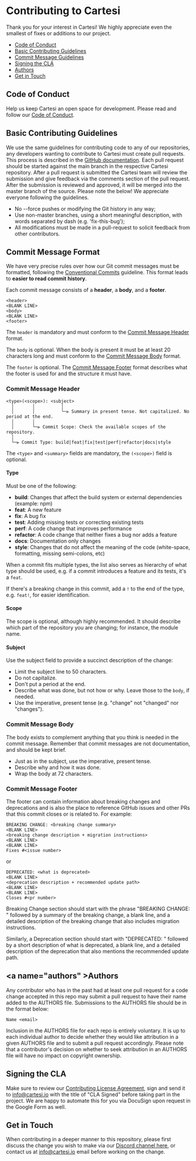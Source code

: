 <!-- markdownlint-disable -->
# Contributing to Cartesi

Thank you for your interest in Cartesi!
We highly appreciate even the smallest of fixes or additions to our project.


 - [Code of Conduct](#coc)
 - [Basic Contributing Guidelines](#basic)
 - [Commit Message Guidelines](#commit)
 - [Signing the CLA](#cla)
 - [Authors](#authors)
 - [Get in Touch](#touch)


## <a name="coc" />Code of Conduct

Help us keep Cartesi an open space for development.
Please read and follow our [Code of Conduct](./CODE_OF_CONDUCT.md).

## <a name="basic" />Basic Contributing Guidelines

We use the same guidelines for contributing code to any of our repositories, any developers wanting to contribute to Cartesi must create pull requests.
This process is described in the [GitHub documentation](https://help.github.com/en/articles/creating-a-pull-request).
Each pull request should be started against the main branch in the respective Cartesi repository.
After a pull request is submitted the Cartesi team will review the submission and give feedback via the comments section of the pull request.
After the submission is reviewed and approved, it will be merged into the master branch of the source.
Please note the below! We appreciate everyone following the guidelines.

* No --force pushes or modifying the Git history in any way;
* Use non-master branches, using a short meaningful description, with words separated by dash (e.g. 'fix-this-bug');
* All modifications must be made in a pull-request to solicit feedback from other contributors.

## <a name="commit" />Commit Message Format

We have very precise rules over how our Git commit messages must be formatted, following the [Conventional Commits](https://www.conventionalcommits.org/en/v1.0.0/) guideline.
This format leads to **easier to read commit history**.

Each commit message consists of a **header**, a **body**, and a **footer**.

```
<header>
<BLANK LINE>
<body>
<BLANK LINE>
<footer>
```

The `header` is mandatory and must conform to the [Commit Message Header](#commit-header) format.

The `body` is optional.
When the body is present it must be at least 20 characters long and must conform to the [Commit Message Body](#commit-body) format.

The `footer` is optional.
The [Commit Message Footer](#commit-footer) format describes what the footer is used for and the structure it must have.


### <a name="commit-header" />Commit Message Header

```
<type>(<scope>): <subject>
  │       │          │
  │       │          └─⫸ Summary in present tense. Not capitalized. No period at the end.
  │       │
  │       └─⫸ Commit Scope: Check the available scopes of the repository.
  │
  └─⫸ Commit Type: build|feat|fix|test|perf|refactor|docs|style
```

The `<type>` and `<summary>` fields are mandatory, the `(<scope>)` field is optional.


#### Type

Must be one of the following:

* **build**: Changes that affect the build system or external dependencies (example: npm)
* **feat**: A new feature
* **fix**: A bug fix
* **test**: Adding missing tests or correcting existing tests
* **perf**: A code change that improves performance
* **refactor**: A code change that neither fixes a bug nor adds a feature
* **docs**: Documentation only changes
* **style**: Changes that do not affect the meaning of the code (white-space, formatting, missing semi-colons, etc)

When a commit fits multiple types, the list also serves as hierarchy of what type should be used, e.g. if a commit introduces a feature and its tests, it's a `feat`.

If there's a breaking change in this commit, add a `!` to the end of the type, e.g. `feat!`, for easier identification.


#### Scope

The scope is optional, although highly recommended.
It should describe which part of the repository you are changing; for instance, the module name.

#### Subject

Use the subject field to provide a succinct description of the change:

* Limit the subject line to 50 characters.
* Do not capitalize.
* Don't put a period at the end.
* Describe what was done, but not how or why. Leave those to the `body`, if needed.
* Use the imperative, present tense (e.g. "change" not "changed" nor "changes").

### <a name="commit-body" />Commit Message Body

The body exists to complement anything that you think is needed in the commit message.
Remember that commit messages are not documentation, and should be kept brief.

* Just as in the subject, use the imperative, present tense.
* Describe why and how it was done.
* Wrap the body at 72 characters.

### <a name="commit-footer" />Commit Message Footer

The footer can contain information about breaking changes and deprecations and is also the place to reference GitHub issues and other PRs that this commit closes or is related to.
For example:

```
BREAKING CHANGE: <breaking change summary>
<BLANK LINE>
<breaking change description + migration instructions>
<BLANK LINE>
<BLANK LINE>
Fixes #<issue number>
```

or

```
DEPRECATED: <what is deprecated>
<BLANK LINE>
<deprecation description + recommended update path>
<BLANK LINE>
<BLANK LINE>
Closes #<pr number>
```

Breaking Change section should start with the phrase "BREAKING CHANGE: " followed by a summary of the breaking change, a blank line, and a detailed description of the breaking change that also includes migration instructions.

Similarly, a Deprecation section should start with "DEPRECATED: " followed by a short description of what is deprecated, a blank line, and a detailed description of the deprecation that also mentions the recommended update path.


## <a name="authors" \>Authors

Any contributor who has in the past had at least one pull request for a code change accepted in this repo may submit a pull request to have their name added to the AUTHORS file.
Submissions to the AUTHORS file should be in the format below:

```
Name <email>
```

Inclusion in the AUTHORS file for each repo is entirely voluntary.
It is up to each individual author to decide whether they would like attribution in a given AUTHORS file and to submit a pull request accordingly.
Please note that a contributor's decision on whether to seek attribution in an AUTHORS file will have no impact on copyright ownership.


## <a name="cla" />Signing the CLA

Make sure to review our [Contributing License Agreement](https://forms.gle/k3E9ZNkZY6Vy3mkK9), sign and send it to info@cartesi.io with the title of "CLA Signed" before taking part in the project.
We are happy to automate this for you via DocuSign upon request in the Google Form as well.


## <a name="touch" />Get in Touch

When contributing in a deeper manner to this repository, please first discuss the change you wish to make via our 
[Discord channel here](https://discord.gg/Pt2NrnS), or contact us at info@cartesi.io email before working on the change.
<!-- markdownlint-enable -->
